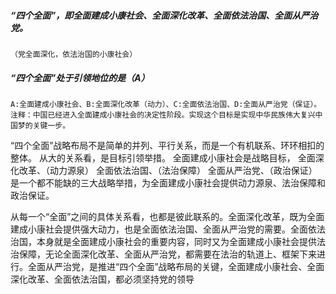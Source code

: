 ##### “四个全面”，即全面建成小康社会、全面深化改革、全面依法治国、全面从严治党。
    （党全面深化，依法治国的小康社会）

##### “四个全面”处于引领地位的是（A）
    A:全面建成小康社会、B:全面深化改革（动力）、C:全面依法治国、D:全面从严治党（保证）。
    注释：中国已经进入全面建成小康社会的决定性阶段。实现这个目标是实现中华民族伟大复兴中国梦的关键一步。

“四个全面”战略布局不是简单的并列、平行关系，而是一个有机联系、环环相扣的整体。
从大的关系看，是目标引领举措。
全面建成小康社会是战略目标，
全面深化改革、（动力源泉）
全面依法治国、（法治保障）
全面从严治党、（政治保证）
是一个都不能缺的三大战略举措，为全面建成小康社会提供动力源泉、法治保障和政治保证。

从每一个“全面”之间的具体关系看，也都是彼此联系的。全面深化改革，既为全面建成小康社会提供强大动力，也是全面依法治国、全面从严治党的需要。全面依法治国，本身就是全面建成小康社会的重要内容，同时又为全面建成小康社会提供法治保障，无论全面深化改革、全面从严治党，都需要在法治的轨道上、框架下来进行。全面从严治党，是推进“四个全面”战略布局的关键，全面建成小康社会、全面深化改革、全面依法治国，都必须坚持党的领导
